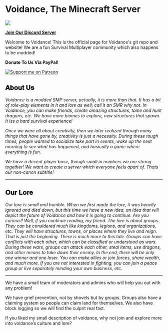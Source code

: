 # Voidance, The Minecraft Server

![](https://media.discordapp.net/attachments/820011435123933224/839387913132572672/github.png)

[**Join Our Discord Server**](https://discord.gg/jnAYAPQshA/)

Welcome to Voidance! This is the official page for Voidance's git repo and website!
We are a fun Survival Multiplayer community which also happens to be modded!

**Donate To Us Via PayPal!**

[![Support me on Patreon](https://img.shields.io/endpoint.svg?url=https%3A%2F%2Fshieldsio-patreon.vercel.app%2Fapi%3Fusername%3DTypicalZedF%26type%3Dpledges&style=for-the-badge)](https://patreon.com/TypicalZedF)


**𝐀𝐛𝐨𝐮𝐭 𝐔𝐬**
------------------------------------------------------------------------------------------------------

_Voidance is a modded SMP server, actually, it is more than that. It has a bit of role-play elements in it and lore as well; call it an SMR why not. In Voidance, you can make friends, create amazing structures, tame and hunt dragons, etc. We have more biomes to explore, new structures that spawn. It iss a hard survival experience!_

_Once we were all about creativity, then we later realized through many things that have gone by, creativity is just a necessity. During these tough times, people wanted to socialize take part in events, wake up the next morning to see what has happened, and basically a game where everything is fun._

_We have a decent player base, though small in numbers we are strong together! We want to create a server which everyone feels apart of. Thats our non-canon subtitle!_

------------------------------------------------------------------------------------------------------
**𝐎𝐮𝐫 𝐋𝐨𝐫𝐞**
------------------------------------------------------------------------------------------------------

_Our lore is small and humble. When we first made the lore, it was heavily ignored and died down, but this time we have a new idea, an idea that will depict the future of Voidance and how it is going to continue. Are you curious? Well, if you continue reading, my friend. The lore is about groups. They can be considered much like kingdoms, legions, and organizations, etc. They will have structures, towns, or places where they live and reign. That is just the beginning. There is much more to this tale. Groups can have conflicts with each other, which can be classified or understood as wars. During these wars, groups can attack each other, steal items, use dragons, and other means to take down their enemy. In the end, there will be only one winner and one loser. You can make allies or join forces, share wealth, and much more. If you are not interested in fighting, you can join a peace group or live separately minding your own business, etc._

------------------------------------------------------------------------------------------------------


We have a small team of moderators and admins who will help you out with any problem!

We have grief prevention, not by shovels but by groups. Groups also have a claiming system so people can claim land for themselves. We also have block logging so we will find the culprit real fast.

If you liked my small description of voidance, why not join and explore more into voidance’s culture and lore?
